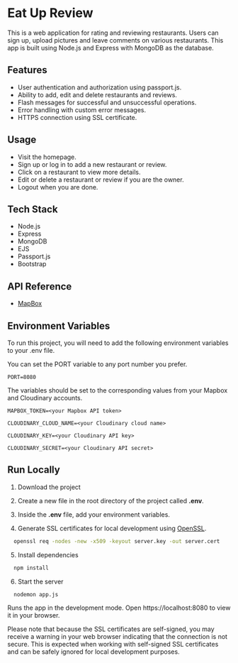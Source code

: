 
# Eat Up Review

This is a web application for rating and reviewing restaurants. Users can sign up, upload pictures and leave comments on various restaurants. This app is built using Node.js and Express with MongoDB as the database.


## Features

- User authentication and authorization using passport.js.
- Ability to add, edit and delete restaurants and reviews.
- Flash messages for successful and unsuccessful operations.
- Error handling with custom error messages.
- HTTPS connection using SSL certificate.


## Usage

- Visit the homepage.
- Sign up or log in to add a new restaurant or review.
- Click on a restaurant to view more details.
- Edit or delete a restaurant or review if you are the owner.
- Logout when you are done.


## Tech Stack

- Node.js
- Express
- MongoDB
- EJS
- Passport.js
- Bootstrap


## API Reference

- [MapBox](https://www.mapbox.com)


## Environment Variables

To run this project, you will need to add the following environment variables to your .env file.

You can set the PORT variable to any port number you prefer. 

`PORT=8080` 

The variables should be set to the corresponding values from your Mapbox and Cloudinary accounts.

`MAPBOX_TOKEN=<your Mapbox API token>`

`CLOUDINARY_CLOUD_NAME=<your Cloudinary cloud name>`

`CLOUDINARY_KEY=<your Cloudinary API key>`

`CLOUDINARY_SECRET=<your Cloudinary API secret>`

## Run Locally

1. Download the project

2. Create a new file in the root directory of the project called **.env**.

3. Inside the **.env** file, add your environment variables.

4. Generate SSL certificates for local development using [OpenSSL](https://www.digitalocean.com/community/tutorials/openssl-essentials-working-with-ssl-certificates-private-keys-and-csrs).

```bash
  openssl req -nodes -new -x509 -keyout server.key -out server.cert
```

5. Install dependencies

```bash
  npm install
```

6. Start the server

```bash
  nodemon app.js
```
Runs the app in the development mode.
Open https://localhost:8080 to view it in your browser.

Please note that because the SSL certificates are self-signed, you may receive a warning in your web browser indicating that the connection is not secure. This is expected when working with self-signed SSL certificates and can be safely ignored for local development purposes.

